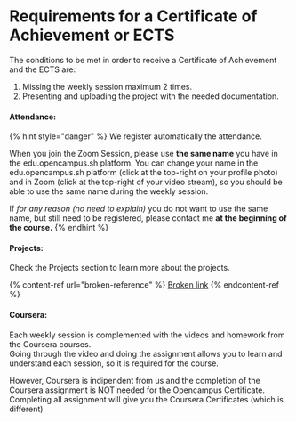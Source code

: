 # Requirements for a Certificate of Achievement or ECTS

The conditions to be met in order to receive a Certificate of Achievement and the ECTS are:

1. Missing the weekly session maximum 2 times.
2. Presenting and uploading the project with the needed documentation.

#### Attendance:

{% hint style="danger" %}
We register automatically the attendance.&#x20;

When you join the Zoom Session, please use **the same name** you have in the edu.opencampus.sh platform. You can change your name in the edu.opencampus.sh platform (click at the top-right on your profile photo) and in Zoom (click at the top-right of your video stream), so you should be able to use the same name during the weekly session.

If _for any reason (no need to explain)_ you do not want to use the same name, but still need to be registered, please contact me **at the beginning of the course.**&#x20;
{% endhint %}

#### Projects:

Check the Projects section to learn more about the projects.

{% content-ref url="broken-reference" %}
[Broken link](broken-reference)
{% endcontent-ref %}

#### Coursera:

Each weekly session is complemented with the videos and homework from the Coursera courses.\
Going through the video and doing the assignment allows you to learn and understand each session, so it is required for the course.

However, Coursera is indipendent from us and the completion of the Coursera assignment is NOT needed for the Opencampus Certificate. \
Completing all assignment will give you the Coursera Certificates (which is different)

